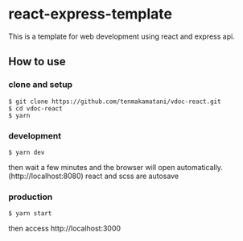 # react-express-template

This is a template for web development using react and express api.

## How to use

### clone and setup

```
$ git clone https://github.com/tenmakamatani/vdoc-react.git
$ cd vdoc-react
$ yarn
```

### development

```
$ yarn dev
```
then wait a few minutes and the browser will open automatically.(http://localhost:8080)
react and scss are autosave

### production

```
$ yarn start
```
then access http://localhost:3000